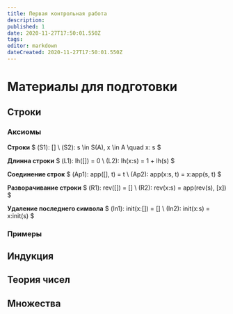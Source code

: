 ```yaml
---
title: Первая контрольная работа
description: 
published: 1
date: 2020-11-27T17:50:01.550Z
tags: 
editor: markdown
dateCreated: 2020-11-27T17:50:01.550Z
---
```


# Материалы для подготовки

## Строки

### Аксиомы
**Строки**
$
(S1): [] \\
(S2): s \in S(A), x \in A \quad x: s
$

**Длинна строки**
$
(L1): lh([]) = 0 \\
(L2): lh(x:s) = 1 + lh(s)
$

**Соединение строк**
$
(Ap1): app([], t) = t \\
(Ap2): app(x:s, t) = x:app(s, t)
$

**Разворачивание строки**
$
(R1): rev([]) = [] \\
(R2): rev(x:s) = app(rev(s), [x])
$

**Удаление последнего символа**
$
(In1): init(x:[]) = [] \\
(In2): init(x:s) = x:init(s)
$

### Примеры

## Индукция


## Теория чисел

## Множества